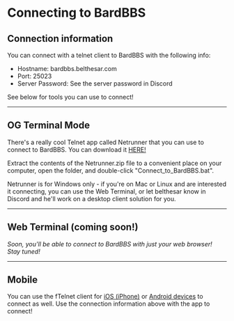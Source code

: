 # Connecting to BardBBS

## Connection information
You can connect with a telnet client to BardBBS with the following info:
* Hostname: bardbbs.belthesar.com
* Port: 25023
* Server Password: See the server password in Discord

See below for tools you can use to connect!
* * * 

## OG Terminal Mode
There's a really cool Telnet app called Netrunner that you can use to connect to BardBBS. You can download it [HERE!](files/netrunner.zip)

Extract the contents of the Netrunner.zip file to a convenient place on your computer, open the folder, and double-click "Connect_to_BardBBS.bat".  

Netrunner is for Windows only - if you're on Mac or Linux and are interested it connecting, you can use the Web Terminal, or let belthesar know in Discord and he'll work on a desktop client solution for you.
* * * 
## Web Terminal (coming soon!)
_Soon, you'll be able to connect to BardBBS with just your web browser! Stay tuned!_
* * * 
## Mobile 

You can use the fTelnet client for [iOS (iPhone)](https://itunes.apple.com/us/app/ftelnet/id1323669507?ls=1&mt=8
) or [Android devices](https://play.google.com/apps/testing/com.randm.ftelnet?pcampaignid=MKT-Other-global-all-co-prtnr-py-PartBadge-Mar2515-1) to connect as well. Use the connection information above with the app to connect!
